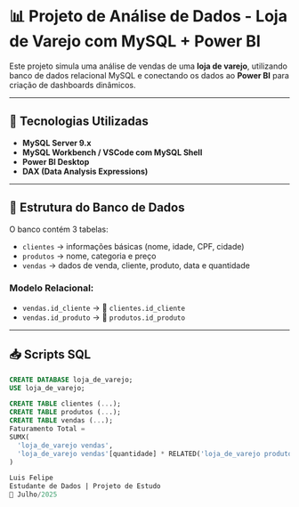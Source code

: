 # 📊 Projeto de Análise de Dados - Loja de Varejo com MySQL + Power BI

Este projeto simula uma análise de vendas de uma **loja de varejo**, utilizando banco de dados relacional MySQL e conectando os dados ao **Power BI** para criação de dashboards dinâmicos.

---

## 🧰 Tecnologias Utilizadas

- **MySQL Server 9.x**
- **MySQL Workbench / VSCode com MySQL Shell**
- **Power BI Desktop**
- **DAX (Data Analysis Expressions)**

---

## 💾 Estrutura do Banco de Dados

O banco contém 3 tabelas:

- `clientes` → informações básicas (nome, idade, CPF, cidade)
- `produtos` → nome, categoria e preço
- `vendas` → dados de venda, cliente, produto, data e quantidade

### Modelo Relacional:

- `vendas.id_cliente` → 🔗 `clientes.id_cliente`
- `vendas.id_produto` → 🔗 `produtos.id_produto`

---

## 📥 Scripts SQL

```sql
CREATE DATABASE loja_de_varejo;
USE loja_de_varejo;

CREATE TABLE clientes (...);
CREATE TABLE produtos (...);
CREATE TABLE vendas (...);
Faturamento Total = 
SUMX(
  'loja_de_varejo vendas',
  'loja_de_varejo vendas'[quantidade] * RELATED('loja_de_varejo produtos'[preco])
)

Luis Felipe
Estudante de Dados | Projeto de Estudo
📅 Julho/2025
